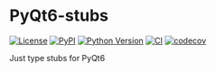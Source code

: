 # PyQt6-stubs

[![License](https://img.shields.io/pypi/l/PyQt6-stubs.svg?color=green)](https://github.com/tlambert03/PyQt6-stubs/raw/main/LICENSE)
[![PyPI](https://img.shields.io/pypi/v/PyQt6-stubs.svg?color=green)](https://pypi.org/project/PyQt6-stubs)
[![Python Version](https://img.shields.io/pypi/pyversions/PyQt6-stubs.svg?color=green)](https://python.org)
[![CI](https://github.com/tlambert03/PyQt6-stubs/actions/workflows/ci.yml/badge.svg)](https://github.com/tlambert03/PyQt6-stubs/actions/workflows/ci.yml)
[![codecov](https://codecov.io/gh/tlambert03/PyQt6-stubs/branch/main/graph/badge.svg)](https://codecov.io/gh/tlambert03/PyQt6-stubs)

Just type stubs for PyQt6
